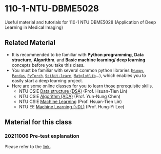 # 110-1-NTU-DBME5028
Useful material and tutorials for 110-1 NTU DBME5028 (Application of Deep Learning in Medical Imaging)

## Related Material
- It is recommended to be familiar with **Python programming**, **Data structure**, **Algorithm**, and **Basic machine learning/ deep learning** concepts before you take this class.
- You must be familiar with several common python libraries ([`Numpy`](https://numpy.org/), [`Pandas`](https://pandas.pydata.org/), [`PyTorch`](https://pytorch.org/), [`Scikit-learn`](https://scikit-learn.org/stable/), [`Matplotlib`](https://matplotlib.org/)...), which enables you to easily start a deep learning project.
- Here are some online classes for you to learn those prerequisite skills.
    - NTU CSIE [Data structure (DSA)](https://www.youtube.com/playlist?list=PLXVfgk9fNX2Kda9rttSvGROCtRQ3Sb8bA) (Prof. Hsuan-Tien Lin)
    - NTU CSIE [Algorithm (ADA)](https://www.csie.ntu.edu.tw/~yvchen/f107-ada/) (Prof. Yun-Nung Chen)
    - NTU CSIE [Machine Learning](https://www.youtube.com/playlist?list=PLXVfgk9fNX2L9tQhO-Tqk58TzC6mTJ7OV) (Prof. Hsuan-Tien Lin)
    - NTU EE [Machine Learning (~DL)](http://speech.ee.ntu.edu.tw/~hylee/ml/2021-spring.html) (Prof. Hung-Yi Lee)


## Material for this class
### 20211006 Pre-test explanation
Please refer to the [link](/python-ability-test).